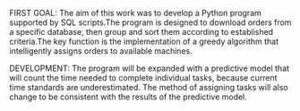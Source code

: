 FIRST GOAL:
The aim of this work was to develop a Python program supported by SQL scripts.The program is designed to download
orders from a specific database, then group and sort them according to established criteria.The key function is 
the implementation of a greedy algorithm that intelligently assigns orders to available machines.

DEVELOPMENT:
The program will be expanded with a predictive model that will count the time needed to complete individual tasks,
because current time standards are underestimated. The method of assigning tasks will also change to be consistent 
with the results of the predictive model.
